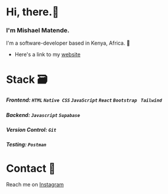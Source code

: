 # Hi, there.👋
### I'm Mishael Matende.
I'm a software-developer based in Kenya, Africa. 📍
- Here's a link to my [website](https://mishael-website.vercel.app/)

# Stack 🗃️
##### Frontend: ``` HTML ``` ``` Native CSS ``` ``` JavaScript ``` ``` React ``` ``` Bootstrap  ``` ``` Tailwind ``` 
##### Backend: ``` Javascript ``` ``` Supabase ```
##### Version Control: ``` Git ```
##### Testing: ``` Postman ```

# Contact 📱
Reach me on [Instagram](https://www.instagram.com/_m.atend.e_/)
